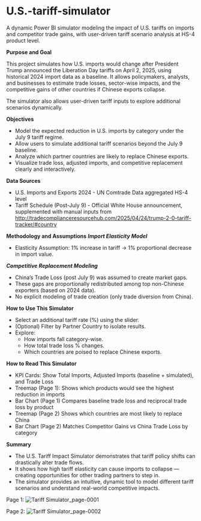 # U.S.-tariff-simulator
A dynamic Power BI simulator modeling the impact of U.S. tariffs on imports and competitor trade gains, with user-driven tariff scenario analysis at HS-4 product level.

**Purpose and Goal**

This project simulates how U.S. imports would change after President Trump announced the Liberation Day tariffs on April 2, 2025, using historical 2024 import data as a baseline.
It allows policymakers, analysts, and businesses to estimate trade losses, sector-wise impacts, and the competitive gains of other countries if Chinese exports collapse.

The simulator also allows user-driven tariff inputs to explore additional scenarios dynamically.

**Objectives**
 - Model the expected reduction in U.S. imports by category under the July 9 tariff regime.
 - Allow users to simulate additional tariff scenarios beyond the July 9 baseline.
 - Analyze which partner countries are likely to replace Chinese exports.
 - Visualize trade loss, adjusted imports, and competitive replacement clearly and interactively.

**Data Sources**
 - U.S. Imports and Exports 2024 - 	UN Comtrade Data aggregated HS-4 level
 - Tariff Schedule (Post-July 9) - Official White House announcement, supplemented with manual inputs from http://tradecomplianceresourcehub.com/2025/04/24/trump-2-0-tariff-tracker/#country

**Methodology and Assumptions**
***Import Elasticity Model***

 - Elasticity Assumption: 1% increase in tariff → 1% proportional decrease in import value.

***Competitive Replacement Modeling***

 - China’s Trade Loss (post July 9) was assumed to create market gaps.
 - These gaps are proportionally redistributed among top non-Chinese exporters (based on 2024 data).
 - No explicit modeling of trade creation (only trade diversion from China).


**How to Use This Simulator**

 - Select an additional tariff rate (%) using the slider.
 - (Optional) Filter by Partner Country to isolate results.
 - Explore:
    - How imports fall category-wise.
    - How total trade loss % changes.
    - Which countries are poised to replace Chinese exports.

**How to Read This Simulator**
 - KPI Cards:	Show Total Imports, Adjusted Imports (baseline + simulated), and Trade Loss
 - Treemap (Page 1):	Shows which products would see the highest reduction in imports
 - Bar Chart (Page 1)	Compares baseline trade loss and reciprocal trade loss by product
 - Treemap (Page 2)	Shows which countries are most likely to replace China
 - Bar Chart (Page 2)	Matches Competitor Gains vs China Trade Loss by category

**Summary**
 - The U.S. Tariff Impact Simulator demonstrates that tariff policy shifts can drastically alter trade flows.
 - It shows how high tariff elasticity can cause imports to collapse — creating opportunities for other trading partners to step in.
 - The simulator provides an intuitive, dynamic tool to model different tariff scenarios and understand real-world competitive impacts.

Page 1: ![Tariff Simulator_page-0001](https://github.com/user-attachments/assets/78a27095-2a3d-475d-b507-58c4d5f0ec8a)

Page 2: ![Tariff Simulator_page-0002](https://github.com/user-attachments/assets/4bd836c4-db2c-4958-a780-6f67142b178c)

